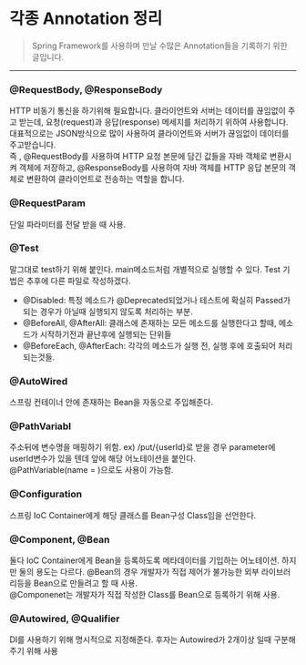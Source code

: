 # 각종 Annotation 정리
> Spring Framework를 사용하며 만날 수많은 Annotation들을 기록하기 위한 글입니다.
----------------------------------------------

### @RequestBody, @ResponseBody 
HTTP 비동기 통신을 하기위해 필요합니다. 클라이언트와 서버는 데이터를 끊임없이 주고 받는데, 요청(request)과 응답(response) 메세지를 처리하기 위하여 사용합니다. 대표적으로는 JSON방식으로
많이 사용하여 클라이언트와 서버가 끊임없이 데이터를 주고받습니다. <br>즉 , @RequestBody를 사용하여 HTTP 요청 본문에 담긴 값들을 자바 객체로 변환시켜 객체에 저장하고, @ResponseBody를 사용하여 자바 
객체를 HTTP 응답 본문의 객체로 변환하여 클라이언트로 전송하는 역할을 합니다.

### @RequestParam
단일 파라미터를 전달 받을 때 사용.

### @Test
말그대로 test하기 위해 붙인다. main메소드처럼 개별적으로 실행할 수 있다. Test 기법은 추후에 다른 파일로 작성하겠다.
- @Disabled: 특정 메소드가 @Deprecated되었거나 테스트에 확실히 Passed가 되는 경우가 아닐때 실행되지 않도록 처리하는 부분.
- @BeforeAll, @AfterAll: 클래스에 존재하는 모든 메소드를 실행한다고 할때, 메소드가 시작하기전과 끝난후에 실행되는 단위들
- @BeforeEach, @AfterEach: 각각의 메소드가 실행 전, 실행 후에 호출되어 처리 되는것들. 

### @AutoWired
스프링 컨테이너 안에 존재하는 Bean을 자동으로 주입해준다.

### @PathVariabl
주소뒤에 변수명을 매핑하기 위함. ex) /put/{userId}로 받을 경우 parameter에 userId변수가 있을 텐데 앞에 해당 어노테이션을 붙인다.<br>
@PathVariable(name = )으로도 사용이 가능함. 

### @Configuration
스프링 IoC Container에게 해당 클래스를 Bean구성 Class임을 선언한다. <br>

### @Component, @Bean
둘다 IoC Container에게 Bean을 등록하도록 메타데이터를 기입하는 어노테이션. 하지만 둘의 용도는 다르다.
@Bean의 경우 개발자가 직접 제어가 불가능한 외부 라이브러리등을 Bean으로 만들려고 할 때 사용.<br>
@Componenet는 개발자가 직접 작성한 Class를 Bean으로 등록하기 위해 사용.

### @Autowired, @Qualifier
DI를 사용하기 위해 명시적으로 지정해준다. 후자는 Autowired가 2개이상 일때 구분해주기 위해 사용
